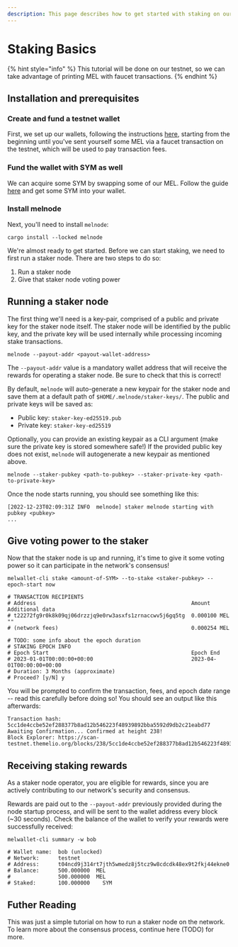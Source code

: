 ```yaml
---
description: This page describes how to get started with staking on our  network
---
```


# Staking Basics

{% hint style="info" %}
This tutorial will be done on our testnet, so we can take advantage of printing MEL with faucet transactions.
{% endhint %}

## Installation and prerequisites

### Create and fund a testnet wallet

First, we set up our wallets, following the instructions [here](../developer-guides/using-wallets/getting-started.md), starting from the beginning until you've sent yourself some MEL via a faucet transaction on the testnet, which will be used to pay transaction fees.

### Fund the wallet with SYM as well

We can acquire some SYM by swapping some of our MEL. Follow the guide [here](../developer-guides/using-wallets/melswap-guide.md#swapping-coins) and get some SYM into your wallet.

### Install melnode

Next, you'll need to install `melnode`:

```
cargo install --locked melnode
```

We're almost ready to get started. Before we can start staking, we need to first run a staker node. There are two steps to do so:

1. Run a staker node
2. Give that staker node voting power

## Running a staker node

The first thing we'll need is a key-pair, comprised of a public and private key for the staker node itself. The staker node will be identified by the public key, and the private key will be used internally while processing incoming stake transactions.

```
melnode --payout-addr <payout-wallet-address>
```

The `--payout-addr` value is a mandatory wallet address that will receive the rewards for operating a staker node. Be sure to check that this is correct!

By default, `melnode` will auto-generate a new keypair for the staker node and save them at a default path of `$HOME/.melnode/staker-keys/`. The public and private keys will be saved as:

* Public key: `staker-key-ed25519.pub`
* Private key: `staker-key-ed25519`

Optionally, you can provide an existing keypair as a CLI argument (make sure the private key is stored somewhere safe!) If the provided public key does not exist, `melnode` will autogenerate a new keypair as mentioned above.

```
melnode --staker-pubkey <path-to-pubkey> --staker-private-key <path-to-private-key>
```

Once the node starts running, you should see something like this:

```
[2022-12-23T02:09:31Z INFO  melnode] staker melnode starting with pubkey <pubkey>
...
```

## Give voting power to the staker

Now that the staker node is up and running, it's time to give it some voting power so it can participate in the network's consensus!

<pre class="language-bash"><code class="lang-bash">melwallet-cli stake &#x3C;amount-of-SYM> --to-stake &#x3C;staker-pubkey> --epoch-start now
<strong>
</strong># TRANSACTION RECIPIENTS
# Address                                                 Amount          Additional data
# t22272fg9r0k8k09qj06drzzjq9e0rw3asxfs1zrnaccwv5j6gq5tg  0.000100 MEL    ""
# (network fees)                                          0.000254 MEL

# TODO: some info about the epoch duration
# STAKING EPOCH INFO
# Epoch Start                                             Epoch End
# 2023-01-01T00:00:00+00:00                               2023-04-01T00:00:00+00:00  
# Duration: 3 Months (approximate)
# Proceed? [y/N] y
</code></pre>

You will be prompted to confirm the transaction, fees, and epoch date range -- read this carefully before doing so! You should see an output like this afterwards:

```
Transaction hash: 5cc1de4ccbe52ef288377b8ad12b546223f48939892bba5592d9db2c21eabd77
Awaiting Confirmation... Confirmed at height 238!
Block Explorer: https://scan-testnet.themelio.org/blocks/238/5cc1de4ccbe52ef288377b8ad12b546223f48939892bba5592d9db2c21eabd77)
```

## Receiving staking rewards

As a staker node operator, you are eligible for rewards, since you are actively contributing to our network's security and consensus.&#x20;

Rewards are paid out to the `--payout-addr` previously provided during the node startup process, and will be sent to the wallet address every block (\~30 seconds). Check the balance of the wallet to verify your rewards were successfully received:

```
melwallet-cli summary -w bob

# Wallet name:  bob (unlocked)
# Network:      testnet
# Address:      t04ncd9j314rt7jth5wmedz8j5tcz9w8cdcdk48ex9t2fkj44ekne0
# Balance:      500.000000  MEL
#               500.000000  MEL
# Staked:       100.000000    SYM
```



## Futher Reading

This was just a simple tutorial on how to run a staker node on the network. To learn more about the consensus process, continue here (TODO) for more.
